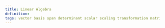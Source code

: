 ```yaml
---
title: Linear Algebra
definition: 
tags: vector basis span determinant scalar scaling transformation matrix
---
```


